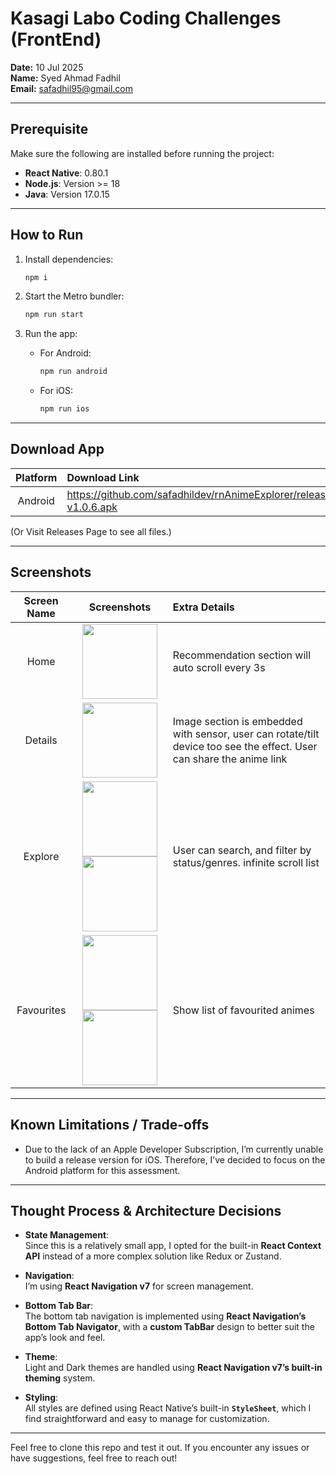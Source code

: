 # Kasagi Labo Coding Challenges (FrontEnd)

**Date:** 10 Jul 2025  
**Name:** Syed Ahmad Fadhil  
**Email:** safadhil95@gmail.com  

---

## Prerequisite

Make sure the following are installed before running the project:

- **React Native**: 0.80.1  
- **Node.js**: Version >= 18  
- **Java**: Version 17.0.15  

---

## How to Run

1. Install dependencies:
   ```bash
   npm i
   ```

2. Start the Metro bundler:
   ```bash
   npm run start
   ```

3. Run the app:
   - For Android:
     ```bash
     npm run android
     ```
   - For iOS:
     ```bash
     npm run ios
     ```
---

## Download App

| Platform  | Download Link                                                       |
|:---------:|:--------------------------------------------------------------------|
| Android   | https://github.com/safadhildev/rnAnimeExplorer/releases/download/v1.0.6/AnimeExplorer-v1.0.6.apk  | 

(Or Visit Releases Page to see all files.)

---

## Screenshots
| Screen Name  | Screenshots          | Extra Details |
|:------------:|:-------------------------------------------------------------------:|:----------|
| Home         |  <img alt="" src="https://github.com/user-attachments/assets/8e0f10e4-bb7d-4ddf-8be7-e4d181fd2add" width="120"/> | Recommendation section will auto scroll every 3s |
| Details      |  <img alt="" src="https://github.com/user-attachments/assets/b737a07f-2897-4794-b20f-b056c993afc6" width="120"/> | Image section is embedded with sensor, user can rotate/tilt device too see the effect. User can share the anime link |
| Explore      | <img alt="" src="https://github.com/user-attachments/assets/05e67db1-2076-4552-8db0-631de3c3c43c" width="120" /> <img alt="" src="https://github.com/user-attachments/assets/f4805647-3de6-4018-8215-9bbe6aeb8953" width="120"/> | User can search, and  filter by status/genres. infinite scroll list |
| Favourites   | <img alt="" src="https://github.com/user-attachments/assets/c340c747-4aeb-405f-9eee-ca423e834ea8" width="120"/> <img alt="" src="https://github.com/user-attachments/assets/da4a454d-9247-4b96-a2f2-91ae7f74fcc8" width="120"/> | Show list of favourited animes |

---

## Known Limitations / Trade-offs

- Due to the lack of an Apple Developer Subscription, I’m currently unable to build a release version for iOS. Therefore, I’ve decided to focus on the Android platform for this assessment.

---

## Thought Process & Architecture Decisions

- **State Management**:  
  Since this is a relatively small app, I opted for the built-in **React Context API** instead of a more complex solution like Redux or Zustand.

- **Navigation**:  
  I’m using **React Navigation v7** for screen management.

- **Bottom Tab Bar**:  
  The bottom tab navigation is implemented using **React Navigation’s Bottom Tab Navigator**, with a **custom TabBar** design to better suit the app’s look and feel.

- **Theme**:  
  Light and Dark themes are handled using **React Navigation v7’s built-in theming** system.

- **Styling**:  
  All styles are defined using React Native’s built-in **`StyleSheet`**, which I find straightforward and easy to manage for customization.

---

Feel free to clone this repo and test it out. If you encounter any issues or have suggestions, feel free to reach out!
